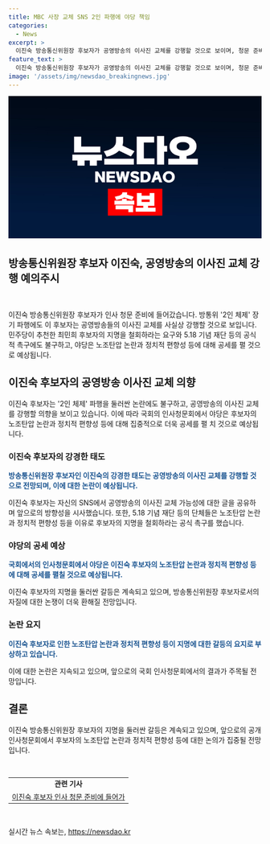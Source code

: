 ```yaml
---
title: MBC 사장 교체 SNS 2인 파행에 야당 책임
categories:
  - News
excerpt: >
  이진숙 방송통신위원장 후보자가 공영방송의 이사진 교체를 강행할 것으로 보이며, 청문 준비에 들어간 상황입니다. 지난해 국민의힘이 추천했지만 인사가 이뤄지지 않아 논란이 있었고, 장기 파행을 놓고 갈등이 이어지고 있습니다. 야당은 후보자의 노조탄압 논란과 정치적 편향성을 공세할 예정이며, 5월 단체들은 후보자의 지명을 철회하라고 촉구하고 있습니다.
feature_text: >
  이진숙 방송통신위원장 후보자가 공영방송의 이사진 교체를 강행할 것으로 보이며, 청문 준비에 들어간 상황입니다. 지난해 국민의힘이 추천했지만 인사가 이뤄지지 않아 논란이 있었고, 장기 파행을 놓고 갈등이 이어지고 있습니다. 야당은 후보자의 노조탄압 논란과 정치적 편향성을 공세할 예정이며, 5월 단체들은 후보자의 지명을 철회하라고 촉구하고 있습니다.
image: '/assets/img/newsdao_breakingnews.jpg'
---
```


<p><img src="/assets/img/newsdao_breakingnews.jpg" alt="implanttips 속보" /></p>

<h2>방송통신위원장 후보자 이진숙, 공영방송의 이사진 교체 강행 예의주시</h2>

<p data-ke-size="size16">&nbsp;</p>

<p>이진숙 방송통신위원장 후보자가 인사 청문 준비에 들어갔습니다. 방통위 '2인 체제' 장기 파행에도 이 후보자는 공영방송들의 이사진 교체를 사실상 강행할 것으로 보입니다. 민주당이 추천한 최민희 후보자의 지명을 철회하라는 요구와 5.18 기념 재단 등의 공식적 촉구에도 불구하고, 야당은 노조탄압 논란과 정치적 편향성 등에 대해 공세를 펼 것으로 예상됩니다.</p>

<h2 data-ke-size="size26">이진숙 후보자의 공영방송 이사진 교체 의향</h2>

<p>이진숙 후보자는 '2인 체제' 파행을 둘러싼 논란에도 불구하고, 공영방송의 이사진 교체를 강행할 의향을 보이고 있습니다. 이에 따라 국회의 인사청문회에서 야당은 후보자의 노조탄압 논란과 정치적 편향성 등에 대해 집중적으로 더욱 공세를 펼 치 것으로 예상됩니다.</p>

<h3>이진숙 후보자의 강경한 태도</h3>

<p><b><span style="color: #1a5490;">방송통신위원장 후보자인 이진숙의 강경한 태도는 공영방송의 이사진 교체를 강행할 것으로 전망되며, 이에 대한 논란이 예상됩니다.</span></b></p>

<p>이진숙 후보자는 자신의 SNS에서 공영방송의 이사진 교체 가능성에 대한 글을 공유하며 앞으로의 방향성을 시사했습니다. 또한, 5.18 기념 재단 등의 단체들은 노조탄압 논란과 정치적 편향성 등을 이유로 후보자의 지명을 철회하라는 공식 촉구를 했습니다.</p>

<h3>야당의 공세 예상</h3>

<p><b><span style="color: #1a5490;">국회에서의 인사청문회에서 야당은 이진숙 후보자의 노조탄압 논란과 정치적 편향성 등에 대해 공세를 펼칠 것으로 예상됩니다.</span></b></p>

<p>이진숙 후보자의 지명을 둘러싼 갈등은 계속되고 있으며, 방송통신위원장 후보자로서의 자질에 대한 논쟁이 더욱 환해질 전망입니다.</p>

<h3>논란 요지</h3>

<p><b><span style="color: #1a5490;">이진숙 후보자로 인한 노조탄압 논란과 정치적 편향성 등이 지명에 대한 갈등의 요지로 부상하고 있습니다.</span></b></p>

<p>이에 대한 논란은 지속되고 있으며, 앞으로의 국회 인사청문회에서의 결과가 주목될 전망입니다.</p>

<h2 data-ke-size="size26">결론</h2>

<p>이진숙 방송통신위원장 후보자의 지명을 둘러싼 갈등은 계속되고 있으며, 앞으로의 공개 인사청문회에서 후보자의 노조탄압 논란과 정치적 편향성 등에 대한 논의가 집중될 전망입니다.</p>

<p data-ke-size="size16">&nbsp;</p>

<table>
<tbody>
<tr>
<td style="text-align: center; height: 17px;"><b>관련 기사</b></td>
</tr>
<tr>
<td style="text-align: center; height: 17px;"><a href="https://www.mbc.co.kr/news/politics/12345" target="_blank" rel="noopener">이진숙 후보자 인사 청문 준비에 들어가</a></td>
</tr>
</tbody>
</table>

<p data-ke-size="size16">&nbsp;</p>
실시간 뉴스 속보는, <a href="https://newsdao.kr" rel="dofollow">https://newsdao.kr</a>


